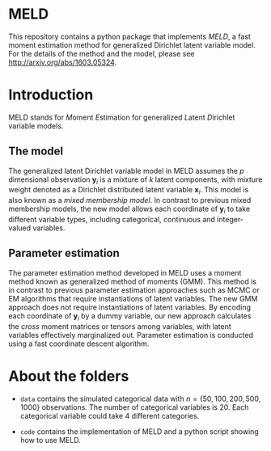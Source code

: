 ---
---

MELD
====

This repository contains a python package that implements *MELD*, a fast
moment estimation method for generalized Dirichlet latent variable
model. For the details of the method and the model, please see
http://arxiv.org/abs/1603.05324.

Introduction
============

MELD stands for *M*oment *E*stimation for generalized *L*atent
*D*irichlet variable models.

The model
---------

The generalized latent Dirichlet variable model in MELD assumes the $p$
dimensional observation $\boldsymbol{y}_i$ is a mixture of $k$ latent
components, with mixture weight denoted as a Dirichlet distributed
latent variable $\boldsymbol{x}_i$. This model is also known as a *mixed
membership model*. In contrast to previous mixed membership models, the
new model allows each coordinate of $\boldsymbol{y}_i$ to take different
variable types, including categorical, continuous and integer-valued
variables.

Parameter estimation
--------------------

The parameter estimation method developed in MELD uses a moment method
known as generalized method of moments (GMM). This method is in contrast
to previous parameter estimation approaches such as MCMC or EM
algorithms that require instantiations of latent variables. The new GMM
approach does not require instantiations of latent variables. By
encoding each coordinate of $\boldsymbol{y}_i$ by a dummy variable, our
new approach calculates the *cross* moment matrices or tensors among
variables, with latent variables effectively marginalized out. Parameter
estimation is conducted using a fast coordinate descent algorithm.

About the folders
=================

-   `data` contains the simulated categorical data with $n =
      \{50,100,200,500,1000\}$ observations. The number of categorical
    variables is $20$. Each categorical variable could take $4$
    different categories.

-   `code` contains the implementation of MELD and a python script
    showing how to use MELD.
